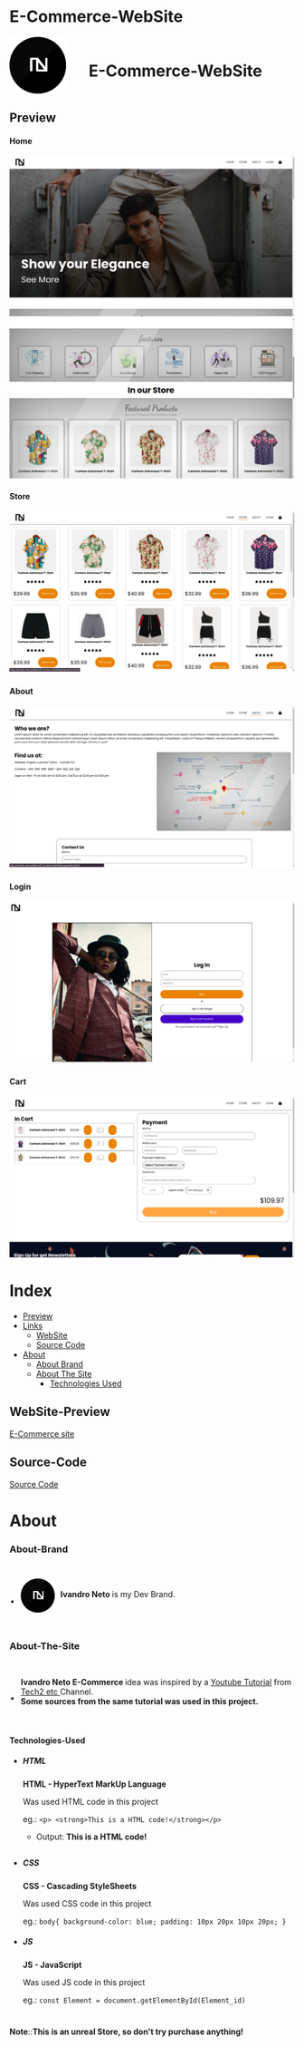 # E-Commerce-WebSite
<div style="
display: flex; 
align-items: center; 
gap: 40px;  
margin-bottom:30px;
">
        <img 
        src="images/icons/logo_white_background.png" width="100px" 
        alt="Ivandro Neto Logo"
        /> 
        <h1>
        E-Commerce-WebSite
        </h1>
</div>

## Preview
#### Home
![Home](/Screenshots/home1.png)
![Home](/Screenshots/home2.png)

#### Store 

![Store](/Screenshots/store1.png)

### 

#### About
![About](/Screenshots/about1.png)

### 

#### Login
![Login](/Screenshots/login.png)

### 

#### Cart
![Cart](/Screenshots/cart.png)

##
# Index
- [Preview](##Preview)
- [Links](#Links)
    - [WebSite](##WebSite-Preview)
    - [Source Code](##Source-Code)
- [About](#About)
    - [About Brand](###About-Brand)
    - [About The Site](###About-The-Site)
        - [Technologies Used](####Technologies-Used)

## 

## WebSite-Preview

[E-Commerce site](https://ivandro-neto.github.io/E-Commerce-WebSite/)

## Source-Code
[Source Code](https://github.com/ivandro-neto/E-Commerce-WebSite.git)
# About

### About-Brand

<div style="
display: flex;
width: 100%; 
align-items: center;
gap: 10px;  
">     <p
        style="
        font-size:2.5em;
            "
        >.
        </p>  
        <img src="images/icons/logo_white_background.png" 
        width="60px" 
        alt="Ivandro Neto Logo"
        /> 
        <p 
        style="margin-top: 10px"
        >
        <strong>
        Ivandro Neto
        </strong>
         is my Dev Brand.
        </p>
</div>

### About-The-Site

<div style="
    display: flex; 
    align-items: center;
    gap: 10px;  
    ">     
    <p
        style="
        font-size:2.5em;
            "
        >.
        </p>   
        <p 
        style="margin-top: 10px"
        >
        <strong>
        Ivandro Neto E-Commerce
        </strong>
         idea was inspired by a 
         <a href=https://www.youtube.com/watch?v=P8YuWEkTeuE&t=115s>Youtube Tutorial</a>
          from 
          <a href=https://www.youtube.com/c/Tech2etc>
          Tech2 etc
          </a> 
          Channel.
          <br/>
        <strong>
        Some sources from the same tutorial was used in this project.
        </strong>     
    </p>
</div>

#### Technologies-Used

- ##### HTML   
    **HTML - HyperText MarkUp Language**
    
    Was used HTML code in this project
    
    eg.:
    `<p> <strong>This is a HTML code!</strong></p>`
    
    - Output: **This is a HTML code!**

##

- ##### CSS   
    **CSS - Cascading StyleSheets**
    
    Was used CSS code in this project
    
    eg.:
    `body{
        background-color: blue;
        padding: 10px 20px 10px 20px;
        }`
- ##### JS   
    **JS - JavaScript**
    
    Was used JS code in this project
    
    eg.:
    `const Element = document.getElementById(Element_id)
    `
#    

###

**Note**::**This is an unreal Store, so don't try purchase anything!** 